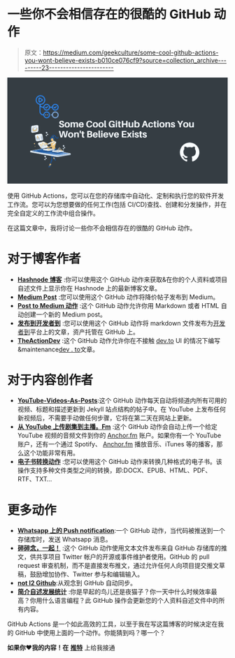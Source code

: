 # 一些你不会相信存在的很酷的 GitHub 动作

> 原文：<https://medium.com/geekculture/some-cool-github-actions-you-wont-believe-exists-b010ce076cf9?source=collection_archive---------23----------------------->

![](img/4173eb5a4616a128242d552b62906799.png)

使用 GitHub Actions，您可以在您的存储库中自动化、定制和执行您的软件开发工作流。您可以为您想要做的任何工作(包括 CI/CD)查找、创建和分发操作，并在完全自定义的工作流中组合操作。

在这篇文章中，我将讨论一些你不会相信存在的很酷的 GitHub 动作。

# 对于博客作者

*   [**Hashnode 博客**](https://github.com/marketplace/actions/hashnode-blog) :你可以使用这个 GitHub 动作来获取&在你的个人资料或项目自述文件上显示你在 Hashnode 上的最新博客文章。
*   [**Medium Post**](https://github.com/marketplace/actions/medium-post) :您可以使用这个 GitHub 动作将降价帖子发布到 Medium。
*   [**Post to Medium 动作**](https://github.com/marketplace/actions/post-to-medium-action) :这个 GitHub 动作允许你用 Markdown 或者 HTML 自动创建一个新的 Medium post。
*   [**发布到开发者到**](https://github.com/marketplace/actions/publish-to-dev-to) :您可以使用这个 GitHub 动作将 markdown 文件发布为[开发者到](http://dev.to)平台上的文章，资产托管在 GitHub 上。
*   [**TheActionDev**](https://github.com/marketplace/actions/theactiondev) :这个 GitHub 动作允许你在不接触 [dev.to](http://dev.to) UI 的情况下编写&maintenance[dev . to](http://dev.to)文章。

# 对于内容创作者

*   [**YouTube-Videos-As-Posts**](https://github.com/marketplace/actions/youtube-videos-as-posts):这个 GitHub 动作每天自动将频道内所有可用的视频、标题和描述更新到 Jekyll 站点结构的帖子中。在 YouTube 上发布任何新视频后，不需要手动做任何步骤，它将在第二天在网站上更新。
*   [**从 YouTube 上传剧集到主播。Fm**](https://github.com/marketplace/actions/upload-episode-from-youtube-to-anchor-fm) :这个 GitHub 动作会自动上传一个给定 YouTube 视频的音频文件到你的 [Anchor.fm](http://Anchor.fm) 账户。如果你有一个 YouTube 账户，还有一个通过 Spotify、 [Anchor.fm](http://Anchor.fm) 播放音乐、iTunes 等的播客，那么这个功能非常有用。
*   [**电子书转换动作**](https://github.com/marketplace/actions/ebook-convert-action) :您可以使用这个 GitHub 动作来转换几种格式的电子书。该操作支持多种文件类型之间的转换，即:DOCX、EPUB、HTML、PDF、RTF、TXT…

# 更多动作

*   [**Whatsapp 上的 Push notification**](https://github.com/marketplace/actions/push-notification-on-whatsapp):一个 GitHub 动作，当代码被推送到一个存储库时，发送 Whatsapp 消息。
*   [**碎碎念，一起！**](https://github.com/marketplace/actions/twitter-together) :这个 GitHub 动作使用文本文件发布来自 GitHub 存储库的推文，供共享项目 Twitter 帐户的开源或事件维护者使用。GitHub 的 pull request 审查机制，而不是直接发布推文，通过允许任何人向项目提交推文草稿，鼓励增加协作、Twitter 参与和编辑输入。
*   [**not I2 Github**](https://github.com/marketplace/actions/notion2github):从观念到 GitHub 自动同步。
*   [**简介自述发展统计**](https://github.com/marketplace/actions/profile-readme-development-stats) :你是早起的鸟儿还是夜猫子？你一天中什么时候效率最高？你用什么语言编程？此 GitHub 操作会更新您的个人资料自述文件中的所有内容。

GitHub Actions 是一个如此高效的工具，以至于我在写这篇博客的时候决定在我的 GitHub 中使用上面的一个动作。你能猜到吗？哪一个？

**如果你❤️我的内容！在** [**推特**](https://mobile.twitter.com/astrodevil_) 上给我接通